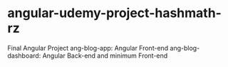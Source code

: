 # angular-udemy-project-hashmath-rz
 Final Angular Project
ang-blog-app: Angular Front-end
ang-blog-dashboard: Angular Back-end and minimum Front-end
